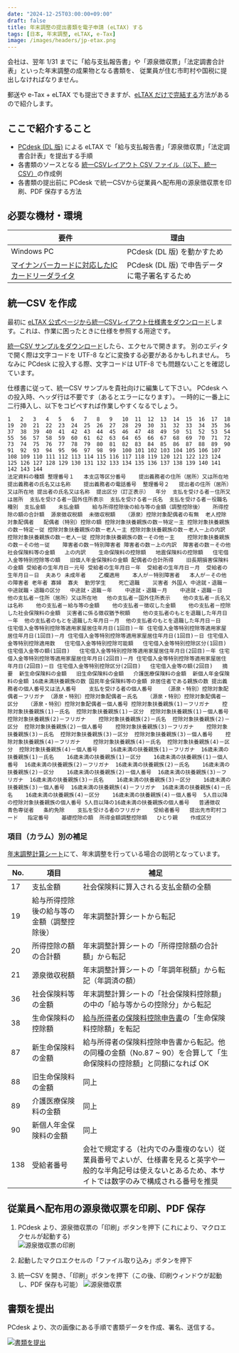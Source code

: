 ```yaml
---
date: "2024-12-25T03:00:00+09:00"
draft: false
title: 年末調整の提出書類を電子申請 (eLTAX) する
tags: [日本, 年末調整, eLTAX, e-Tax]
image: /images/headers/jp-etax.png
---
```


会社は、翌年 1/31 までに「給与支払報告書」や「源泉徴収票」「法定調書合計表」といった年末調整の成果物となる書類を、
従業員が住む市町村や国税に提出しなければなりません。

郵送や e-Tax + eLTAX でも提出できますが、[eLTAX だけで完結する](https://www.nta.go.jp/taxes/tetsuzuki/shinsei/annai/hotei/eltax.htm)方法があるので紹介します。

## ここで紹介すること

- [PCdesk (DL 版)](https://www.eltax.lta.go.jp/eltax/software/) による eLTAX で「給与支払報告書」「源泉徴収票」「法定調書合計表」を提出する手順
- 各書類のソースとなる [統一CSVレイアウト CSV ファイル（以下、統一CSV）](https://www.eltax.lta.go.jp/news/09390)の作成例
- 各書類の提出前に PCdesk で統一CSVから従業員へ配布用の源泉徴収票を印刷、PDF 保存する方法

## 必要な機材・環境

要件 | 理由
-|-
Windows PC | PCdesk (DL 版) を動かすため
[マイナンバーカードに対応したICカードリーダライタ](https://www.jpki.go.jp/prepare/reader_writer.html) | PCdesk (DL 版) で申告データに電子署名するため

## 統一CSV を作成

最初に [eLTAX 公式ページから統一CSVレイアウト仕様書をダウンロード](https://www.eltax.lta.go.jp/news/09390)します。これは、作業に困ったときに仕様を参照する用途です。

[統一CSV サンプルをダウンロード](/docs/jp-nencho-eltax.unified.csv)したら、エクセルで開きます。
別のエディタで開く際は文字コードを UTF-8 などに変換する必要があるかもしれません。
ちなみに PCdesk に投入する際、文字コードは UTF-8 でも問題ないことを確認しています。

仕様書に従って、統一CSV サンプルを貴社向けに編集して下さい。
PCdesk への投入時、ヘッダ行は不要です（あるとエラーになります）。
一時的に一番上に二行挿入し、以下をコピペすれば作業しやすくなるでしょう。

```tsv
1	2	3	4	5	6	7	8	9	10	11	12	13	14	15	16	17	18	19	20	21	22	23	24	25	26	27	28	29	30	31	32	33	34	35	36	37	38	39	40	41	42	43	44	45	46	47	48	49	50	51	52	53	54	55	56	57	58	59	60	61	62	63	64	65	66	67	68	69	70	71	72	73	74	75	76	77	78	79	80	81	82	83	84	85	86	87	88	89	90	91	92	93	94	95	96	97	98	99	100	101	102	103	104	105	106	107	108	109	110	111	112	113	114	115	116	117	118	119	120	121	122	123	124	125	126	127	128	129	130	131	132	133	134	135	136	137	138	139	140	141	142	143	144
法定資料の種類	整理番号１	本支店等区分番号	提出義務者の住所（居所）又は所在地	提出義務者の氏名又は名称	提出義務者の電話番号	整理番号２	提出者の住所（居所）又は所在地	提出者の氏名又は名称	提出区分（訂正表示）	年分	支払を受ける者－住所又は居所	支払を受ける者－国外住所表示	支払を受ける者－氏名	支払を受ける者－役職名	種別	支払金額	未払金額	給与所得控除後の給与等の金額（調整控除後）	所得控除の額の合計額	源泉徴収税額	未徴収税額	（源泉）控除対象配偶者の有無	老人控除対象配偶者	配偶者（特別）控除の額	控除対象扶養親族の数－特定－主	控除対象扶養親族の数－特定－従	控除対象扶養親族の数－老人－主	控除対象扶養親族の数－老人－上の内訳	控除対象扶養親族の数－老人－従	控除対象扶養親族の数－その他－主	控除対象扶養親族の数－その他－従	障害者の数－特別障害者	障害者の数－上の内訳	障害者の数－その他	社会保険料等の金額	上の内訳	生命保険料の控除額	地震保険料の控除額	住宅借入金等特別控除等の額	旧個人年金保険料の金額	配偶者の合計所得	旧長期損害保険料の金額	受給者の生年月日－元号	受給者の生年月日－年	受給者の生年月日－月	受給者の生年月日－日	夫あり	未成年者	乙欄適用	本人が－特別障害者	本人が－その他の障害者	老年者	寡婦	寡夫	勤労学生	死亡退職	災害者	外国人	中途就・退職－中途就職・退職の区分	中途就・退職－年	中途就・退職－月	中途就・退職－日	他の支払者－住所（居所）又は所在地	他の支払者－国外住所表示	他の支払者－氏名又は名称	他の支払者－給与等の金額	他の支払者－徴収した金額	他の支払者－控除した社会保険料の金額	災害者に係る徴収猶予税額	他の支払者のもとを退職した年月日－年	他の支払者のもとを退職した年月日－月	他の支払者のもとを退職した年月日－日	住宅借入金等特別控除等適用家屋居住年月日(1回目)－年	住宅借入金等特別控除等適用家屋居住年月日(1回目)－月	住宅借入金等特別控除等適用家屋居住年月日(1回目)－日	住宅借入金等特別控除適用数	住宅借入金等特別控除可能額	住宅借入金等特別控除区分(1回目)	住宅借入金等の額(1回目)	住宅借入金等特別控除等適用家屋居住年月日(2回目)－年	住宅借入金等特別控除等適用家屋居住年月日(2回目)－月	住宅借入金等特別控除等適用家屋居住年月日(2回目)－日	住宅借入金等特別控除区分(2回目)	住宅借入金等の額(2回目)	摘要	新生命保険料の金額	旧生命保険料の金額	介護医療保険料の金額	新個人年金保険料の金額	16歳未満扶養親族の数	国民年金保険料等の金額	非居住者である親族の数	提出義務者の個人番号又は法人番号	支払を受ける者の個人番号	（源泉・特別）控除対象配偶者－フリガナ	（源泉・特別）控除対象配偶者－氏名	（源泉・特別）控除対象配偶者－区分	（源泉・特別）控除対象配偶者－個人番号	控除対象扶養親族(1)－フリガナ	控除対象扶養親族(1)－氏名	控除対象扶養親族(1)－区分	控除対象扶養親族(1)－個人番号	控除対象扶養親族(2)－フリガナ	控除対象扶養親族(2)－氏名	控除対象扶養親族(2)－区分	控除対象扶養親族(2)－個人番号	控除対象扶養親族(3)－フリガナ	控除対象扶養親族(3)－氏名	控除対象扶養親族(3)－区分	控除対象扶養親族(3)－個人番号	控除対象扶養親族(4)－フリガナ	控除対象扶養親族(4)－氏名	控除対象扶養親族(4)－区分	控除対象扶養親族(4)－個人番号	16歳未満の扶養親族(1)－フリガナ	16歳未満の扶養親族(1)－氏名	16歳未満の扶養親族(1)－区分	16歳未満の扶養親族(1)－個人番号	16歳未満の扶養親族(2)－フリガナ	16歳未満の扶養親族(2)－氏名	16歳未満の扶養親族(2)－区分	16歳未満の扶養親族(2)－個人番号	16歳未満の扶養親族(3)－フリガナ	16歳未満の扶養親族(3)－氏名	16歳未満の扶養親族(3)－区分	16歳未満の扶養親族(3)－個人番号	16歳未満の扶養親族(4)－フリガナ	16歳未満の扶養親族(4)－氏名	16歳未満の扶養親族(4)－区分	16歳未満の扶養親族(4)－個人番号	5人目以降の控除対象扶養親族の個人番号	5人目以降の16歳未満の扶養親族の個人番号	普通徴収	青色専従者	条約免除	支払を受ける者のフリガナ	受給者番号	提出先市町村コード	指定番号	基礎控除の額	所得金額調整控除額	ひとり親	作成区分
```

### 項目（カラム）別の補足

[年末調整計算シート](https://www.nta.go.jp/taxes/tetsuzuki/shinsei/annai/gensen/annai/nencho_keisan/index.htm)にて、年末調整を行っている場合の説明となっています。

No. | 項目                                   | 補足
----|----------------------------------------| -----
17  | 支払金額                                | 社会保険料に算入される支払金額の全額
19  | 給与所得控除後の給与等の金額（調整控除後） | 年末調整計算シートから転記
20  | 所得控除の額の合計額                     | 年末調整計算シートの「所得控除額の合計額」から転記
21  | 源泉徴収税額                            | 年末調整計算シートの「年調年税額」から転記（年調済の額）
36  | 社会保険料等の金額                       | 年末調整計算シートの「社会保険料控除額」の中の「給与等からの控除分」から転記
38  | 生命保険料の控除額                       | [給与所得者の保険料控除申告書](https://www.nta.go.jp/taxes/tetsuzuki/shinsei/annai/gensen/annai/1648_05.htm)の「生命保険料控除額」を転記
87  | 新生命保険料の金額                       | 給与所得者の保険料控除申告書から転記。他の同種の金額（No.87 ~ 90）を合算して「生命保険料の控除額」と同額になれば OK
88  | 旧生命保険料の金額                       | 同上
89  | 介護医療保険料の金額                     | 同上
90  | 新個人年金保険料の金額                   | 同上
138 | 受給者番号                              | 会社で規定する（社内でのみ重複のない）従業員番号でよいが、仕様書を見ると英字や一般的な半角記号は使えないとあるため、本サイトでは数字のみで構成される番号を推奨

## 従業員へ配布用の源泉徴収票を印刷、PDF 保存

1. PCdesk より、源泉徴収票の「印刷」ボタンを押下
    (これにより、マクロエクセルが起動する) \
    ![源泉徴収票の印刷](/images/jp-nencho-eltax.1.png)

1. 起動したマクロエクセルの「ファイル取り込み」ボタンを押下

1. 統一CSV を開き、「印刷」ボタンを押下（この後、印刷ウィンドウが起動し、PDF 保存も可能）
    ![源泉徴収票](/images/jp-nencho-eltax.2.png)

## 書類を提出

PCdesk より、次の画像にある手順で書類データを作成、署名、送信する。

[![書類を提出](/images/jp-nencho-eltax.3.png)](/images/jp-nencho-eltax.3.png)
